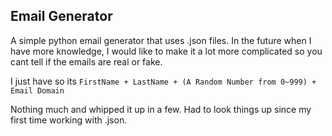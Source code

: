 ## Email Generator

A simple python email generator that uses .json files. 
In the future when I have more knowledge, I would like to make it a lot more complicated so you cant tell if the emails are real or fake.

I just have so its
`FirstName + LastName + (A Random Number from 0~999) + Email Domain`

Nothing much and whipped it up in a few. Had to look things up since my first time working with .json.
